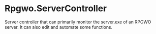 # Rpgwo.ServerController
Server controller that can primarily monitor the server.exe of an RPGWO server. It can also edit and automate some functions.
